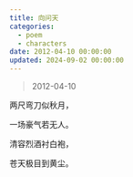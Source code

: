 ```yaml
---
title: 向问天
categories:
  - poem
  - characters
date: 2012-04-10 00:00:00
updated: 2024-09-02 00:00:00
---
```


> 2012-04-10

两尺弯刀似秋月，

一场豪气若无人。

清容烈酒衬白袍，

苍天极目到黄尘。